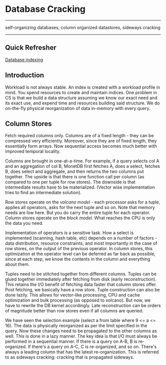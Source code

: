 # Database Cracking

---

self-organizing databases, column organized datastores, sideways cracking

---

## Quick Refresher

[Database indexing](indexing.md)

## Introduction

Workload is not always stable. An index is created with a workload profile in mind. You spend resources to create and maintain indices. One problem in CS is that we build a data structure assuming we know our exact need and its exact use, and expend time and resources building said structure. We do on-the-fly physical reorganization of data in-memory with every query.

## Column Stores

Fetch required columns only. Columns are of a fixed length - they can be compressed very efficiently. Moreover, since they are of fixed length, they essentially form arrays. Now sequential access becomes much better with improved temporal locality.

Columns are brought in one-at-a-time. For example, if a query selects col A and an aggregation of col B, MonetDB first fetches A, does a select, fetches B, does select and aggregate, and then returns the two columns put together. The upside is that there is one function call per column (as compared to one per tuple for row stores). The downside is that intermediate results have to be materialized. (Vector wise implementation tries to find an intermediate solution).

Row stores operate on the *volcano model* - each processor asks for a tuple, applies all operators, asks for the next tuple and so on. Note that memory needs are low here. But you do carry the entire tuple for each operator. Column stores operate on the *block model*. What reaches the CPU is only the data you need.

Implementation of operators is a sensitive task. How a select is implemented (scanning, hash table, etc) depends on a number of factors - data distribution, resource constraints, and most importantly in the case of row stores, on the output of the previous operator. In column stores, this optimization at the operator level can be deferred as far back as possible, since at each step, we know the contents in the column and everything about them.

Tuples need to be stitched together from different columns. Tuples can be glued together immediately after fetching from disk (early reconstruction). This retains the I/O benefit of fetching data faster that column stores offer. Post fetching, we basically have a row store. Tuple construction can also be done lazily. This allows for vector-like processing, CPU and cache optimization and bulk processing (as opposed to volcano). But now, we have to rewrite the DB kernel accordingly. Late reconstruction can be orders of magnitude better than row stores even if all columns are queried.

We have seen the selection example (select a from table where 9 <= a <= 16). The data is physically reorganized as per the limit specified in the query. Now these changes need to be propagated to the other columns as well. This is done in a lazy manner. The key idea is that I/O must always be performed in a sequential manner. If there is a query on A-B, B is re-organized. If there's a query on A-C, C is re-organized, and so on. There's always a leading column that has the latest re-organization. This is referred to as sideways cracking: cracking that is propagated sideways.
